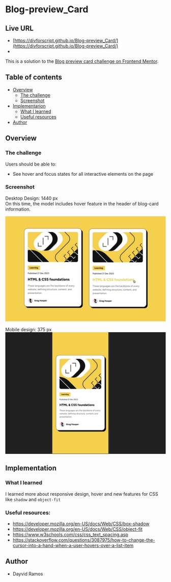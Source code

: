 # Blog-preview_Card
## Live URL
- [https://divforscript.github.io/Blog-preview_Card/](https://divforscript.github.io/Blog-preview_Card/)
- 
This is a solution to the [Blog preview card challenge on Frontend Mentor](https://www.frontendmentor.io/challenges/blog-preview-card-ckPaj01IcS).

## Table of contents

- [Overview](#overview)
  - [The challenge](#the-challenge)
  - [Screenshot](#screenshot)
- [Implementarion](#implementation)
  - [What I learned](#what-i-learned)
  - [Useful resources](#useful-resources)
- [Author](#author)

## Overview

### The challenge

Users should be able to:

- See hover and focus states for all interactive elements on the page

### Screenshot
Desktop Design: 1440 px <br>
On this time, the model includes hover feature in the header of blog-card information. 

![imagen](./images/desktop-design.jpg)

Mobile design: 375 px
![image](./images/mobile-design.jpg)


## Implementation

### What I learned
I learned more about responsive design, hover and new features for CSS like `shadow` and `object-fit`

### Useful resources:
- https://developer.mozilla.org/en-US/docs/Web/CSS/box-shadow
- https://developer.mozilla.org/en-US/docs/Web/CSS/object-fit
- https://www.w3schools.com/css/css_text_spacing.asp
- https://stackoverflow.com/questions/3087975/how-to-change-the-cursor-into-a-hand-when-a-user-hovers-over-a-list-item

## Author
- Dayvid Ramos
